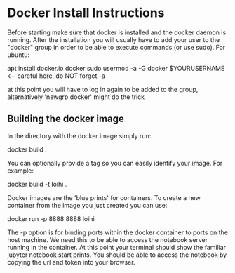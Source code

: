 # Docker Install Instructions

Before starting make sure that docker is installed and the docker daemon is running.
After the installation you will usually have to add your user to the "docker" group in order to be able to execute commands (or use sudo).
For ubuntu:

apt install docker.io docker
sudo usermod -a -G docker $YOURUSERNAME			<-- careful here, do NOT forget -a

at this point you will have to log in again to be added to the group, alternatively 
'newgrp docker' might do the trick

## Building the docker image

In the directory with the docker image simply run:

docker build .

You can optionally provide a tag so you can easily identify your image. For example:

docker build -t loihi .

Docker images are the 'blue prints' for containers. To create a new container from the image you just created you can use:

docker run -p 8888:8888 loihi

The -p option is for binding ports within the docker container to ports on the host machine. We need this to be able to access the notebook server running in the container.
At this point your terminal should show the familiar jupyter notebook start prints. You should be able to access the notebook by copying the url and token into your browser.
